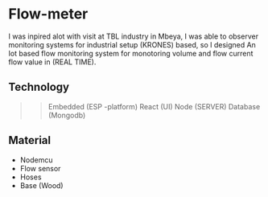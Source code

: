# Flow-meter
I was inpired alot with visit at TBL industry in Mbeya, I was able to observer monitoring systems for industrial setup (KRONES) based, so I designed An Iot based flow monitoring system for monotoring volume and flow current flow value in (REAL TIME).
## Technology
>> Embedded (ESP -platform)
>> React (UI)
>> Node (SERVER)
>> Database (Mongodb)
## Material
- Nodemcu
- Flow sensor
- Hoses
- Base (Wood)
  
